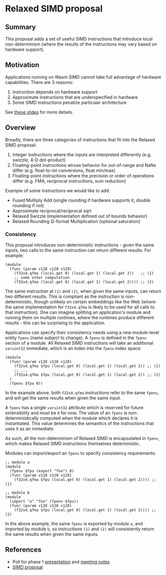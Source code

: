 # Relaxed SIMD proposal

## Summary

This proposal adds a set of useful SIMD instructions that introduce local
non-determinism (where the results of the instructions may vary based on
hardware support).

## Motivation

Applications running on Wasm SIMD cannot take full advantage of hardware
capabilities. There are 3 reasons:

1. Instruction depends on hardware support
2. Approximate instructions that are underspecified in hardware
3. Some SIMD instructions penalize particular architecture

See [these
slides](https://docs.google.com/presentation/d/1Qnx0nbNTRYhMONLuKyygEduCXNOv3xtWODfXfYokx1Y/edit?usp=sharing)
for more details.

## Overview

Broadly, there are three categories of instructions that fit into the Relaxed SIMD proposal:

1. Integer instructions where the inputs are interpreted differently (e.g.
   swizzle,  4-D dot-product)
2. Floating-point instructions whose behavior for out-of-range and NaNs differ
   (e.g. float-to-int conversions, float min/max)
3. Floating-point instructions where the precision or order of operations
   differ (e.g. FMA, reciprocal instructions, sum reduction)

Example of some instructions we would like to add:

- Fused Multiply Add (single rounding if hardware supports it, double rounding if not)
- Approximate reciprocal/reciprocal sqrt
- Relaxed Swizzle (implementation defined out of bounds behavior)
- Relaxed Rounding Q-format Multiplication (optional saturation)

### Consistency

This proposal introduces non-deterministic instructions - given the same
inputs, two calls to the same instruction can return different results. For
example:

```wast
(module
  (func (param v128 v128 v128)
    (f32x4.qfma (local.get 0) (local.get 1) (local.get 2))   ;; (1)
    ;; some other computation
    (f32x4.qfma (local.get 0) (local.get 1) (local.get 2)))) ;; (2)
```

The same instruction at `(1)` and `(2)`, when given the same inputs, can return
two different results. This is compliant as the instruction is
non-deterministic, though unlikely on certain embeddings like the Web (where
the same implementation for `f32x4.qfma` is likely to be used for all calls to
that instruction). One can imagine splitting an application's module and
running them on multiple runtimes, where the runtimes produce
different results - this can be surprising to the application.

Applications can specify their consistency needs using a new module-level
entity `fpenv` (name subject to change). A `fpenv` is defined in the `fpenv`
section of a module.  All Relaxed SIMD instructions will take an additional
`varuint32` immediate, which is an index into the `fpenv` index space:

```wast
(module
  (func (param v128 v128 v128)
    (f32x4.qfma $fpu (local.get 0) (local.get 1) (local.get 2)) ;; (1)
    ;; ...
    (f32x4.qfma $fpu (local.get 0) (local.get 1) (local.get 2)) ;; (2)
  )
  (fpenv $fpu 0))
```

In the example above, both `f32x4.qfma` instructions refer to the same `fpenv`,
and will get the same results when given the same input.

A `fpenv` has a single `varuint32` attribute which is reserved for future
extensibility and must be `0` for now.  The value of an `fpenv` is
non-deterministically computed when the module which declares it is
instantiated.  This value determines the semantics of the instructions that
uses it as an immediate.

As such, all the non-determinism of Relaxed SIMD is encapsulated in `fpenv`,
which makes Relaxed SIMD instructions themselves deterministic.

Modules can import/export an `fpenv` to specify consistency requirements:

```wast
;; module a
(module
  (fpenv $fpu (export "foo") 0)
  (func (param v128 v128 v128)
    (f32x4.qfma $fpu (local.get 0) (local.get 1) (local.get 2)))) ;; (1)
```

```wast
;; module b
(module
  (import "a" "foo" (fpenv $fpu))
  (func (param v128 v128 v128)
    (f32x4.qfma $fpu (local.get 0) (local.get 1) (local.get 2)))) ;; (2)
```

In the above example, the same `fpenv` is exported by module `a`, and imported
by module `b`, so instructions `(1)` and `(2)` will consistently return the
same results when given the same inputs.

## References

- Poll for phase 1
  [presentation](https://docs.google.com/presentation/d/1Qnx0nbNTRYhMONLuKyygEduCXNOv3xtWODfXfYokx1Y/edit?usp=sharing)
  and [meeting
  notes](https://github.com/WebAssembly/meetings/blob/master/main/2021/CG-03-16.md)
- [SIMD proposal](https://github.com/WebAssembly/simd)
